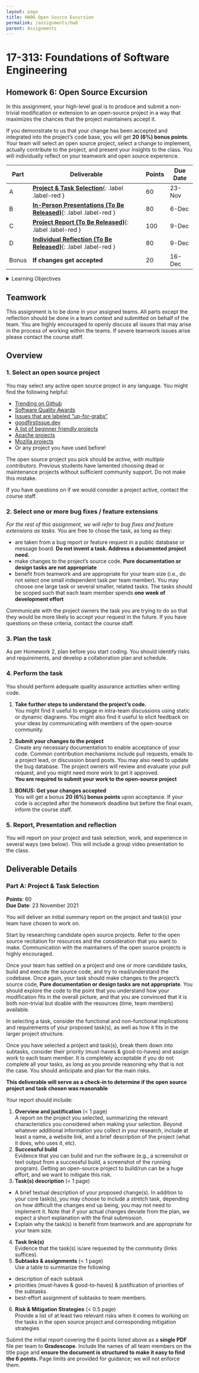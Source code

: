 ```yaml
---
layout: page
title: HW06 Open Source Excursion
permalink: /assignments/hw6
parent: Assignments
---
```


# 17-313: Foundations of Software Engineering

## Homework 6: Open Source Excursion

In this assignment, your high-level goal is to produce and submit a non-trivial modification or extension to an open-source project in a way that maximizes the chances that the project maintainers accept it. 

If you demonstrate to us that your change has been accepted and integrated into the project’s code base, you will get **20 (6%) bonus points**. Your team will select an open source project, select a change to implement, actually contribute to the project, and present your insights to the class. You will individually reflect on your teamwork and open source experience.

| Part | Deliverable               | Points | Due Date |
|------|---------------------------|--------|------|
| A    | **[Project & Task Selection](#part-a-project--task-selection)**{: .label .label-red } | 60    |  23-Nov    |
| B    | **[In-Person Presentations (To Be Released)](#part-b-in-person-presentations)**{: .label .label-red }       | 80     |  6-Dec    |
| C    | **[Project Report (To Be Released)](#part-c-project-report)**{: .label .label-red }            | 100    |  9-Dec    |
| D    | **[Individual Reflection (To Be Released)](#part-d-individual-reflection)**{: .label .label-red }     | 80     |   9-Dec   |
| Bonus   | **If changes get accepted**    | 20     | 16-Dec    |

<details>
    <summary> Learning Objectives </summary>
    <ul>
    <li>Holistically apply software engineering methods in the context of a real-world problem, including process, requirements, architecture, measurement, and quality assurance.</li>
    <li>Gain broad and deep exposure to the culture and practices of open-source communities</li>
    <li>Understand commonly used infrastructure used in open-source, and how to choose infrastructure when starting a new open-source project.</li>
    <li>Engage with an open-source community.</li>
    <li>Identify process issues and suggest improvements in real-world projects, including communication, collaboration, tooling, quality assurance, formal and informal rules and policies.</li>
    <li>Coordinate within a team and adopt practices for efficient teams.</li>
    <li>Understand a project’s architecture and design and make a decision about the feasibility of a proposed task.</li>
    <li>Divide and schedule work within a project.</li>
    <li>Discuss how agile practices affect development.</li>
    <li>Discuss business concerns and business models of software development.</li>
     </ul>
</details>

## Teamwork
This assignment is to be done in your assigned teams. All parts except the reflection should be done in a team context and submitted on behalf of the team. You are highly encouraged to openly discuss all issues that may arise in the process of working within the teams. If severe teamwork issues arise please contact the course staff.

## Overview

### 1. Select an open source project
You may select any active open source project in any language. You might find the following helpful: 

- [Trending on Github](https://github.com/trending)
- [Software Quality Awards](https://www.yegor256.com/award.html)
- [Issues that are labeled “up-for-grabs”](https://up-for-grabs.net)
- [goodfirstissue.dev](https://goodfirstissue.dev/)
- [A list of beginner friendly projects](https://github.com/MunGell/awesome-for-beginners)
- [Apache projects](http://www.apache.org/)
- [Mozilla projects](https://firefox-source-docs.mozilla.org/contributing/contributing_to_mozilla.html)
- Or any project you have used before!

The open source project you pick should be _active, with multiple contributors._ Previous students have lamented choosing dead or maintenance projects without sufficient community support. Do not make this mistake. 

If you have questions on if we would consider a project active, contact the course staff.

### 2. Select one or more bug fixes / feature extensions

*For the rest of this assignment, we will refer to bug fixes and feature extensions as tasks.* You are free to chose the task, as long as they:

* are taken from a bug report or feature request in a public database or message board. **Do not invent a task. Address a documented project need.**
* make changes to the project’s source code. **Pure documentation or design tasks are not appropriate**
* benefit from teamwork and are appropriate for your team size (i.e., do not select one small independent task per team member). You may choose one large task or several smaller, related tasks. The tasks should be scoped such that each team member spends **one week of development effort**

Communicate with the project owners the task you are trying to do so that they would be more likely to accept your request in the future. If you have questions on these criteria, contact the course staff.

### 3. Plan the task

As per Homework 2, plan before you start coding. You should identify risks and requirements, and develop a collaboration plan and schedule.

### 4. Perform the task

You should perform adequate quality assurance activities when writing code.

1. **Take further steps to understand the project’s code.**  
You might find it useful to engage in intra-team discussions using static or dynamic diagrams. You might also find it useful to elicit feedback on your ideas by communicating with members of the open-source community.

1. **Submit your changes to the project**  
Create any necessary documentation to enable acceptance of your code. Common contribution mechanisms include pull requests, emails to a project lead, or discussion board posts. You may also need to update the bug database. The project owners will review and evaluate your pull request, and you might need more work to get it approved.  
**You are required to submit your work to the open-source project**

1. **BONUS: Get your changes accepted**  
You will get a bonus **20 (6%) bonus points** upon acceptance. If your code is accepted after the homework deadline but before the final exam, inform the course staff.

### 5. Report, Presentation and reflection
You will report on your project and task selection, work, and experience in several ways (see below). This will include a group video presentation to the class.

## Deliverable Details

### Part A: Project & Task Selection

**Points**: 60  
**Due Date**: 23 November 2021

You will deliver an initial summary report on the project and task(s) your team have chosen to work on.

Start by researching candidate open source projects.  Refer to the open source recitation for resources and the consideration that you want to make. Communication with the maintainers of the open source projects is highly encouraged.
 
Once your team has settled on a project and one or more candidate tasks, build and execute the source code, and try to read/understand the codebase. Once again, your task should make changes to the project’s source code, **Pure documentation or design tasks are not appropriate**. You should explore the code to the point that you understand how your modification fits in the overall picture, and that you are convinced that it is both non-trivial but doable with the resources (time, team members) available.
 
In selecting a task, consider the functional and non-functional implications and requirements of your proposed task(s), as well as how it fits in the larger project structure.

Once you have selected a project and task(s), break them down into subtasks, consider their priority (must-haves & good-to-haves) and assign work to each team member. It is completely acceptable if you do not complete all your tasks, as long as you provide reasoning why that is not the case. You should anticipate and plan for the main risks.

**This deliverable will serve as a check-in to determine if the open source project and task chosen was reasonable**

Your report should include:
1.	**Overview and justification** (< 1 page)  
A report on the project you selected, summarizing the relevant characteristics you considered when making your selection. Beyond whatever additional information you collect in your research, include at least a name, a website link, and a brief description of the project (what it does, who uses it, etc). 
2.	**Successful build**  
Evidence that you can build and run the software (e.g., a screenshot or text output from a successful build, a screenshot of the running program). Getting an open-source project to build/run can be a huge effort, and we want to mitigate this risk.
3.	**Task(s) description** (< 1 page)  
- A brief textual description of your proposed change(s). In addition to your core task(s), you may choose to include a stretch task, depending on how difficult the changes end up being, you may not need to implement it. Note that if your actual changes deviate from the plan, we expect a short explanation with the final submission. 
- Explain why the task(s) is benefit from teamwork and are appropriate for your team size. 
4.	**Task link(s)**  
Evidence that the task(s) is/are requested by the community (links suffices).
5.	**Subtasks & assignments** (< 1 page)  
Use a table to summarize the following
- description of each subtask 
- priorities (must-haves & good-to-haves) & justification of priorities of the subtasks
- best-effort assignment of subtasks to team members.  
6. **Risk & Mitigation Strategies** (< 0.5 page)  
Provide a list of at least two relevant risks when it comes to working on the tasks in the open source project and corresponding mitigation strategies 

Submit the initial report covering the 6 points listed above as a **single PDF** file per team to **Gradescope**. Include the names of all team members on the title page and **ensure the document is structured to make it easy to find the 6 points.** Page limits are provided for guidance; we will not enforce them.

<!---

You will deliver a initial report  on the project and task(s) you select, with a proposed schedule (with estimates).

Start by researching candidate open source projects with an eye towards making an informed decision about which project you will contribute to. As examples, consider: the type of software, the project age, the number of active contributors, the amount of activity and communication among contributors, the number and types of feature requests/bug reports you might address, the tools and mechanisms the project uses to communicate and collaborate, the dominant programming language/paradigm/framework, as well as the larger context in which the software operates. Communication with the candidate open source projects is encouraged.
 
Once your team has settled on a project and one or more candidate tasks, research your ideas in more detail. Read the documentation. Build and execute the source code, and try to read/understand it. You should explore the code to the point that you understand how your modification fits in the overall picture, and that you are convinced that it is both non-trivial but doable with the resources (time, team members) available.
 
In selecting a task, consider the functional and non-functional implications and requirements of your proposed task(s), as well as how it fits in the larger project structure. We want a lightweight documentation of your tasks’ requirements and evidence that you understand how it fits into the larger project.

Once you have selected a project and task(s), estimate time and effort and schedule your work, as you did for Homework 2. Just like in Homework 2, we will grade your planning, but not your accuracy after the fact. It is completely acceptable if plans change, as long as you document the changes and their reasons and update the plan. The plan should illustrate how you will work as a team on this assignment and anticipate and plan for the main risks.

**We strongly recommend that you interact with the course staff during this process to verify that the scope of your proposal seems reasonable.**  We strongly encourage you to do this as early as possible, and before you start investing too heavily in your plans. You can send a Slack message along with your group to the course staff, briefly describing the project(s) and task(s) you are considering. We would also be happy to discuss this during our office hours, or by appointment. **This check-in is not mandatory, but if you skip it, we will be less forgiving in the final grading if it transpires that the task(s) you selected were poorly-scoped for your team!**

Your report should include:
1.	**Overview and justification**  
A report on the project you selected, summarizing the relevant characteristics you considered when making your selection. Beyond whatever additional information you collect in your research, include at least a name, a website link, and a brief description of the project (what it does, who uses it, etc). Explain the criteria your team used in selecting it over any others, referencing the collected information from your overview.  You may contrast it to other projects you considered but rejected, if applicable (approximately 2 paragraphs).
2.	**Successful build**  
Evidence that you can build and run the software (e.g., a screenshot or text output from a successful build, a screenshot of the running program). Getting an open-source project to build/run can be a huge effort, and we want to mitigate this risk.
3.	**Task(s) description**  
A brief textual description of your proposed change(s). If you are proposing several changes, list all proposed changes and a priority order. Depending on how difficult the changes end up being, you may do not necessarily have to implement all of them. However, if your actual changes deviate from the plan, we expect a short explanation with the final submission. (< 2 paragraphs per task).
4.	**Task link(s)**  
Evidence that the task(s) is/are requested by the community (a screenshot or link suffices).
5.	**An initial time plan**  
As in Homework 2, choose any format as long as it is clear (though do consider/incorporate any feedback we gave you then!). This should include at least: individual tasks and milestones, with deliverables; estimated effort for each task; dependencies between tasks; and a best-effort assignment of tasks to team members. We encourage you to include supporting evidence for your estimates. We do not expect a full QA plan in this initial report, but be sure to schedule time for such activities. See the final team report for more on QA.  (< 1 page)
6.	**Task scope justification**  
Evidence that the tasks are of a sufficient and reasonable size and complexity for your team and for this assignment. Your scheduling and effort estimation may be used to help justify your argument here. (1 paragraph per task)
 
Submit the initial report covering the 9 points listed above as a **single PDF** file per team to **Gradescope**. Include the names of all team members on the title page and **ensure the document is structured to make it easy to find the 6 points.** Page limits are provided for guidance; we will not enforce them.
-->


<!---
### Part B: In-Person presentations 
The Final Exam time is dedicated to group presentations about your open source contributions. Given the remote format, we ask that you prepare this presentation as a video that we will play for you, with a live Q&A component (5-10 minutes) afterwards.  We expect all team members to take an active role in the video and Q&A, and for you to give feedback to the other presentations. We will provide a feedback form. Video times should not exceed 10 minutes (hard limit).

The goal of the video presentation is primarily to teach the class about the project to which you contributed, and your experiences. You should mention your contribution (the actual tasks), but we do not expect you to include, for example, any code or diagrams from your report, unless they’re helpful for supporting a point about your interactions with the project. Your video should cover the following three topics (in any order and structure you deem appropriate):

1.	**High-level project and task description**  
Describe the project in terms of its high-level goals and the context in which it operates. This may include a brief history and the business context, if interesting or relevant. For example, it may be interesting to note that a project was spawned from a closed-source operation, or that it competes primarily with a closed-source counterpart. Include a brief description of the task(s) you performed, such that the audience has sufficient context to understand your explanation of your experiences, below. You should not spend more than 1/2 of the video describing the project and your task(s).
2.	**Project governance and communication**  
Describe the processes and tools the project uses to coordinate among contributors. For example: Are these processes formal or informal? Provide an explicit description (possibly with a diagram) of the acceptance process used for efforts like the task you completed. If applicable, include standards or expectations regarding software engineering activities including requirements, architecture, and quality assurance; alternatively mention that no such standards exist.
3.	**Your experiences**  
Summarize your experiences (and what you learned!) interacting with this community of open source developers, focusing on any surprising or unusual aspects of the process or interaction. For example: Did you run into any trouble understanding, changing, or contributing to a large, pre-existing project? Were there unanticipated challenges in either implementing your change, or in getting the change submitted to and accepted by the project maintainers? Did the project collaboration process or culture help or hinder your effort in any way? Characterize any interaction you had with the team leadership and community, highlighting especially any useful/useless input you received. You may (but are not required to) also relate the experience from this homework assignment with relevant experience from internships or other projects.

Your summary of your experiences can be at whatever level of detail you think is interesting or informative. Given the time limit, selecting and highlighting the two or three most important or interesting observations is likely more useful than trying to be complete.

Submit your video either as a file upload, link to a drive/box file, or link to a youtube video to Canvas.  This deliverable is separate from the report.  You must do this by the deadline, so we can queue up everyone’s videos in advance of the presentation slot. 

<details>
    <summary> Details needed to recieve full credit </summary>
    <ul>
        <li>Participation from all team members.</li>
        <li>Effective communication of the key issues, with sufficient context, within the time limit.</li>
        <li>Content addressing and demonstrating understanding of all three points listed above (High-level description; project governance and communication; your experiences and insights).</li>
        <li>Constructive feedback for other presentations in class (we’ll release the form ahead of time).</li>
    </ul>
</details>


### Part C: Project Report

After completing and submitting the modification, write a report about the tasks you have performed.

Your report should include:
1.	**Selected project**  
A brief description of the open source system to which you contributed (1 paragraph). You may reuse text from Part A.
2.	**Project context and business model**
An analysis of the open-source project’s context and business model. This may include a short history of the project, competing open- and closed-source projects, or a discussion of the developers’ motivations to build this system. Essentially, we want to know why this project exists and why it is important. (<0.5 page)
3.	**Task description (per task)**  
A description of the tasks you have implemented and a high-level description of how you implemented them (<0.5 page).
4.	**Submitted artifacts (per task)**  
Evidence of the code, documentation, or other artifacts you produced for the task, and evidence that you submitted them to the project. We prefer links to publicly available resources (repository, email, pull request, etc), but will accept a zip file of your artifacts with a screenshot documenting the submission.
5.	**QA strategy**  
Describe which QA activities you performed and justify why you selected these QA activities over others. Describe metrics if appropriate. The justification will likely refer to relevant requirements as well as to the project’s practices. (<1 page)
6.	**QA evidence**  
Evidence of your quality assurance activities described above. For example, provide source code or links to source code of tests, provide test protocols, comments or protocols from code reviews, reports from static analysis tools, links to or screenshots from a continuous integration platform, and so forth.
7.	**Plan updates**  
A description and justification of deviations between your initial plans and your performed activities (as in Homework 2). Changes are expected, but they should be tracked and explained. Describe changes in scope (e.g., fewer tasks) and in the schedule and work allocation. Provide an updated schedule and note differences. Explain the causes of the changes, such as unanticipated risks. (<1 page)
8.	**(Optional)**  
Evidence that your changes have been accepted into the code base of the open source project in forms of links or screenshots.

Page limits are provided for guidance; we will not enforce them. Collect all parts in a **single PDF document with clear subsections** and the names of all team members and submit that file to **Gradescope**.

<details>
    <summary> Details needed to recieve full credit </summary>
    <ul>
        <li>A description of the project and its context and business model</li>
        <li>A clear description of your task(s) and what you did to complete it/them.</li>
        <li>A clear description of your QA strategy and the actually performed QA steps</li>
        <li>A justification why your QA strategy is appropriate for the performed task in the context of the system and its requirements</li>
        <li>Updated planning documents with a justification explaining deviations. </li>
        <li>Evidence of the submitted code and the described QA activities</li>
        <li>Code of reasonably high quality standards, as usual</li>
    </ul>
</details>

### Part D: Individual Reflection

Your indiviudal reflection should include:
1.	**Teamwork**  
You have been in teams over the course of this semester (HW 1-4, 6). Look back on the entire semester and reflect on your team experiences. The following questions may guide you: What has worked, what hasn’t? If you could start 313 or another course over with the same team, what would you change? What have you learned about teamwork and your role in teamwork?
(We would also appreciate feedback on what we can do next year to help students work more effectively in teams, bearing in mind that the instructor-assigned heterogeneous teams of 3-5 students is non-negotiable. We anticipate problems as part of the learning experience, but would like to avoid unduly frustrating situations.)
2.	**Agile practices**  
Your teamwork this semester likely did not include many agile practices, such as standup meetings, pair programming, or test-driven development. Discuss which of those practices could have helped in your homeworks and how they may have addressed team issues. You may also relate those practices to other experiences outside the course. Be specific, pointing out problematic situations that actually arose and identify which practices could have helped, why, and how.
3.	**Open source**  
Reflect on your view of the open source movement and its ideals and related business models. In our initial survey, most of you indicated that you had very limited prior experience with open source. Have your views changed? The following questions may guide your reflection: Why have/haven’t you contributed previously? Which claims of the open source movement are supported by your experience in this (and other) projects? Do you expect to contribute to open source in the future?

Aim not to exceed 3 pages (soft limit). As in other homeworks, a good reflection document will include concrete statements about lessons learned, with clear supporting evidence, such as examples, to support them. The questions within the three topics are provided as initial guidance; you do not need to cover them all. A good document will discuss a few issues in depth instead of superficially answering the questions above. Submit your reflection document as a **single PDF with three clear subsections** to **Gradescope**.


<details>
    <summary> Details needed to recieve full credit </summary>
    <ul>
        <li>A detailed and well-written structured reflection each of the three separate issues.</li>
        <li>A reflection grounded in your experiences from this and prior homework assignments.</li>
        <li>An analysis beyond superficial statements and mere truisms (“I would do enough architecture to be able to start implementing”) that ties specifically to the context and requirements for a room reservation system.</li>
        <li>Substantive arguments behind your opinions.</li>
    </ul>
</details>
-->